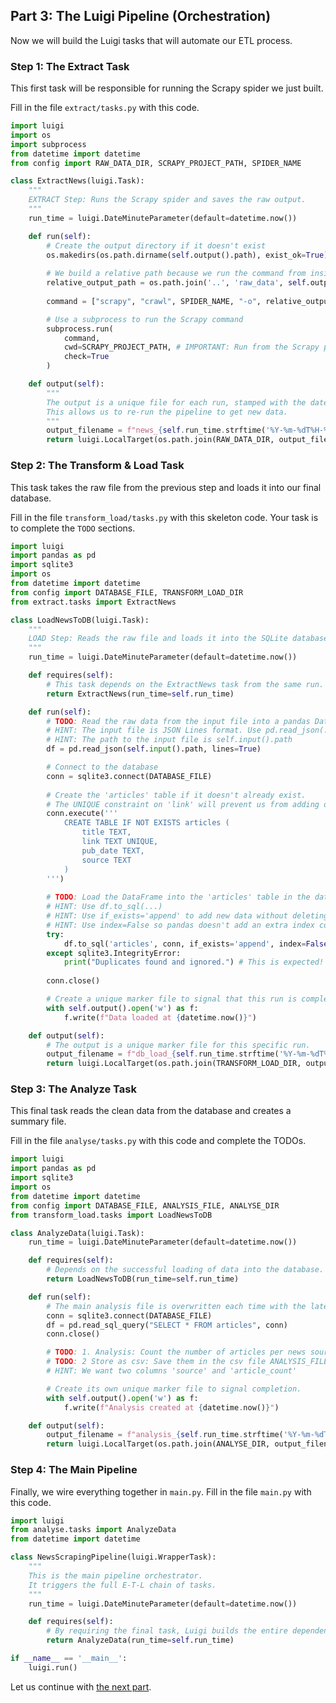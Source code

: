 ## Part 3: The Luigi Pipeline (Orchestration)
Now we will build the Luigi tasks that will automate our ETL process.

### Step 1: The Extract Task
This first task will be responsible for running the Scrapy spider we just built.

Fill in the file `extract/tasks.py` with this code.

```python
import luigi
import os
import subprocess
from datetime import datetime
from config import RAW_DATA_DIR, SCRAPY_PROJECT_PATH, SPIDER_NAME

class ExtractNews(luigi.Task):
    """
    EXTRACT Step: Runs the Scrapy spider and saves the raw output.
    """
    run_time = luigi.DateMinuteParameter(default=datetime.now())

    def run(self):
        # Create the output directory if it doesn't exist
        os.makedirs(os.path.dirname(self.output().path), exist_ok=True)
        
        # We build a relative path because we run the command from inside the Scrapy project
        relative_output_path = os.path.join('..', 'raw_data', self.output().path.split('/')[-1])
        
        command = ["scrapy", "crawl", SPIDER_NAME, "-o", relative_output_path]

        # Use a subprocess to run the Scrapy command
        subprocess.run(
            command,
            cwd=SCRAPY_PROJECT_PATH, # IMPORTANT: Run from the Scrapy project directory
            check=True
        )

    def output(self):
        """
        The output is a unique file for each run, stamped with the date and minute.
        This allows us to re-run the pipeline to get new data.
        """
        output_filename = f"news_{self.run_time.strftime('%Y-%m-%dT%H-%M')}.jl"
        return luigi.LocalTarget(os.path.join(RAW_DATA_DIR, output_filename))
```


### Step 2: The Transform & Load Task
This task takes the raw file from the previous step and loads it into our final database.

Fill in the file `transform_load/tasks.py` with this skeleton code. Your task is to complete the `TODO` sections.

```python
import luigi
import pandas as pd
import sqlite3
import os
from datetime import datetime
from config import DATABASE_FILE, TRANSFORM_LOAD_DIR
from extract.tasks import ExtractNews

class LoadNewsToDB(luigi.Task):
    """
    LOAD Step: Reads the raw file and loads it into the SQLite database.
    """
    run_time = luigi.DateMinuteParameter(default=datetime.now())

    def requires(self):
        # This task depends on the ExtractNews task from the same run.
        return ExtractNews(run_time=self.run_time)

    def run(self):
        # TODO: Read the raw data from the input file into a pandas DataFrame.
        # HINT: The input file is JSON Lines format. Use pd.read_json(..., lines=True)
        # HINT: The path to the input file is self.input().path
        df = pd.read_json(self.input().path, lines=True)

        # Connect to the database
        conn = sqlite3.connect(DATABASE_FILE)
        
        # Create the 'articles' table if it doesn't already exist.
        # The UNIQUE constraint on 'link' will prevent us from adding duplicate articles.
        conn.execute('''
            CREATE TABLE IF NOT EXISTS articles (
                title TEXT,
                link TEXT UNIQUE,
                pub_date TEXT,
                source TEXT
            )
        ''')
        
        # TODO: Load the DataFrame into the 'articles' table in the database.
        # HINT: Use df.to_sql(...)
        # HINT: Use if_exists='append' to add new data without deleting old data.
        # HINT: Use index=False so pandas doesn't add an extra index column.
        try:
            df.to_sql('articles', conn, if_exists='append', index=False)
        except sqlite3.IntegrityError:
            print("Duplicates found and ignored.") # This is expected!
            
        conn.close()

        # Create a unique marker file to signal that this run is complete.
        with self.output().open('w') as f:
            f.write(f"Data loaded at {datetime.now()}")

    def output(self):
        # The output is a unique marker file for this specific run.
        output_filename = f"db_load_{self.run_time.strftime('%Y-%m-%dT%H-%M')}.SUCCESS"
        return luigi.LocalTarget(os.path.join(TRANSFORM_LOAD_DIR, output_filename))
```

### Step 3: The Analyze Task
This final task reads the clean data from the database and creates a summary file.

Fill in the file `analyse/tasks.py` with this code and complete the TODOs.

```python
import luigi
import pandas as pd
import sqlite3
import os
from datetime import datetime
from config import DATABASE_FILE, ANALYSIS_FILE, ANALYSE_DIR
from transform_load.tasks import LoadNewsToDB

class AnalyzeData(luigi.Task):
    run_time = luigi.DateMinuteParameter(default=datetime.now())

    def requires(self):
        # Depends on the successful loading of data into the database.
        return LoadNewsToDB(run_time=self.run_time)

    def run(self):
        # The main analysis file is overwritten each time with the latest analysis.
        conn = sqlite3.connect(DATABASE_FILE)
        df = pd.read_sql_query("SELECT * FROM articles", conn)
        conn.close()

        # TODO: 1. Analysis: Count the number of articles per news source.
        # TODO: 2 Store as csv: Save them in the csv file ANALYSIS_FILE
        # HINT: We want two columns 'source' and 'article_count'

        # Create its own unique marker file to signal completion.
        with self.output().open('w') as f:
            f.write(f"Analysis created at {datetime.now()}")

    def output(self):
        output_filename = f"analysis_{self.run_time.strftime('%Y-%m-%dT%H-%M')}.SUCCESS"
        return luigi.LocalTarget(os.path.join(ANALYSE_DIR, output_filename))
```

### Step 4: The Main Pipeline

Finally, we wire everything together in `main.py`.
Fill in the file `main.py` with this code.

```python
import luigi
from analyse.tasks import AnalyzeData
from datetime import datetime

class NewsScrapingPipeline(luigi.WrapperTask):
    """
    This is the main pipeline orchestrator.
    It triggers the full E-T-L chain of tasks.
    """
    run_time = luigi.DateMinuteParameter(default=datetime.now())

    def requires(self):
        # By requiring the final task, Luigi builds the entire dependency graph.
        return AnalyzeData(run_time=self.run_time)

if __name__ == '__main__':
    luigi.run()
```

Let us continue with [the next part](./tutorial-part04.md).
